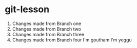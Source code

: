 # git-lesson

1. Changes made from Branch one
2. Changes made from Branch two
3. Changes made from Branch three
4. Changes made from Branch four
I'm goutham
I'm yeggu